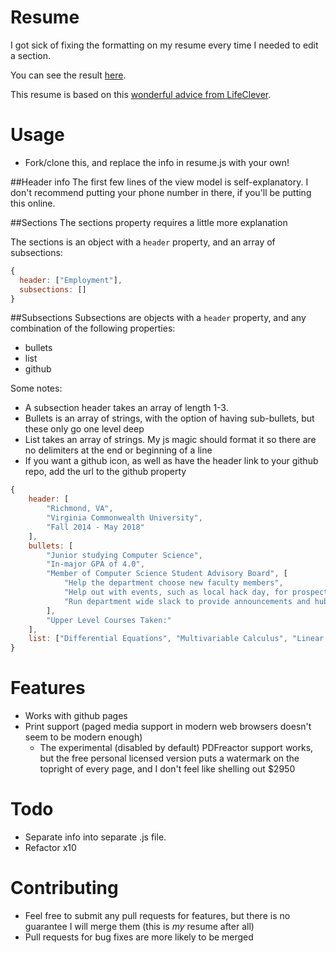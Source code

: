 # Resume
I got sick of fixing the formatting on my resume every time I needed to edit a section.

You can see the result [here](http://quarkw.github.io/resume/).

This resume is based on this [wonderful advice from LifeClever](http://www.lifeclever.com/give-your-resume-a-face-lift/).

# Usage
* Fork/clone this, and replace the info in resume.js with your own!

##Header info
The first few lines of the view model is self-explanatory. I don't recommend putting your phone number in there, if you'll be putting this online.

##Sections
The sections property requires a little more explanation

The sections is an object with a `header` property, and an array of subsections:
```js
{
  header: ["Employment"],
  subsections: []
}
```
##Subsections
Subsections are objects with a `header` property, and any combination of the following properties:
* bullets
* list
* github

Some notes:
* A subsection header takes an array of length 1-3.
* Bullets is an array of strings, with the option of having sub-bullets, but these only go one level deep
* List takes an array of strings. My js magic should format it so there are no delimiters at the end or beginning of a line
* If you want a github icon, as well as have the header link to your github repo, add the url to the github property
```js
{
    header: [
        "Richmond, VA",
        "Virginia Commonwealth University",
        "Fall 2014 - May 2018"
    ],
    bullets: [
        "Junior studying Computer Science",
        "In-major GPA of 4.0",
        "Member of Computer Science Student Advisory Board", [
            "Help the department choose new faculty members",
            "Help out with events, such as local hack day, for prospective and current computer science students",
            "Run department wide slack to provide announcements and hub for students to talk"
        ],
        "Upper Level Courses Taken:"
    ],
    list: ["Differential Equations", "Multivariable Calculus", "Linear Algebra", "Theory of Computation", "Operating Systems", "Software Engineering", "Algorithms w/ Advanced Data Structures", "Interactive Virtual Worlds", "Databases", "Programming Languages"]
}
```


# Features
* Works with github pages
* Print support (paged media support in modern web browsers doesn't seem to be modern enough)
  * The experimental (disabled by default) PDFreactor support works, but the free personal licensed version puts a watermark on the topright of every page, and I don't feel like shelling out $2950

# Todo
* Separate info into separate .js file.
* Refactor x10

# Contributing

* Feel free to submit any pull requests for features, but there is no guarantee I will merge them (this is *my* resume after all)
* Pull requests for bug fixes are more likely to be merged
